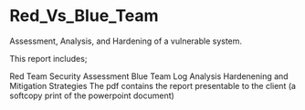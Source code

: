 # Red_Vs_Blue_Team


Assessment, Analysis, and Hardening of a vulnerable system.

This report includes;

Red Team Security Assessment
Blue Team Log Analysis
Hardenening and Mitigation Strategies
The pdf contains the report presentable to the client (a softcopy print of the powerpoint document)

